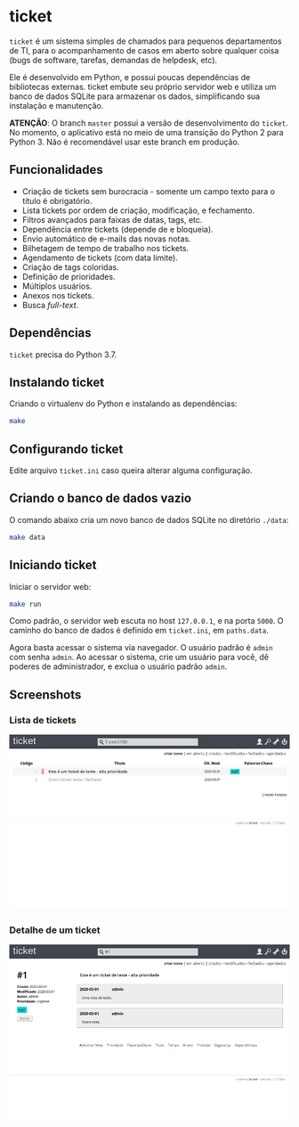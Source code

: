 # ticket

`ticket` é um sistema simples de chamados para pequenos departamentos de TI,
para o acompanhamento de casos em aberto sobre qualquer coisa (bugs de software,
tarefas, demandas de helpdesk, etc).

Ele é desenvolvido em Python, e possui poucas dependências de bibliotecas
externas. ticket embute seu próprio servidor web e utiliza um banco de dados
SQLite para armazenar os dados, simplificando sua instalação e manutenção.

**ATENÇÃO**: O branch `master` possui a versão de desenvolvimento do `ticket`.
No momento, o aplicativo está no meio de uma transição do Python 2 para Python
3. Não é recomendável usar este branch em produção.

## Funcionalidades

- Criação de tickets sem burocracia - somente um campo texto para o título é obrigatório.
- Lista tickets por ordem de criação, modificação, e fechamento.
- Filtros avançados para faixas de datas, tags, etc.
- Dependência entre tickets (depende de e bloqueia).
- Envio automático de e-mails das novas notas.
- Bilhetagem de tempo de trabalho nos tickets.
- Agendamento de tickets (com data limite).
- Criação de tags coloridas.
- Definição de prioridades.
- Múltiplos usuários.
- Anexos nos tickets.
- Busca _full-text_.

## Dependências

`ticket` precisa do Python 3.7.

## Instalando ticket

Criando o virtualenv do Python e instalando as dependências:

```bash
make
```

## Configurando ticket

Edite arquivo `ticket.ini` caso queira alterar alguma configuração.

## Criando o banco de dados vazio

O comando abaixo cria um novo banco de dados SQLite no diretório `./data`:

```bash
make data
```

## Iniciando ticket

Iniciar o servidor web:

```bash
make run
```

Como padrão, o servidor web escuta no host `127.0.0.1`, e na porta `5000`. O
caminho do banco de dados é definido em `ticket.ini`, em `paths.data`.

Agora basta acessar o sistema via navegador. O usuário padrão é `admin` com
senha `admin`. Ao acessar o sistema, crie um usuário para você, dê poderes de
administrador, e exclua o usuário padrão `admin`.

## Screenshots

### Lista de tickets

![Lista de tickets](./assets/readme-list.png)

### Detalhe de um ticket

![Detalhe de um ticket](./assets/readme-detail.png)
